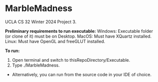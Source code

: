 # MarbleMadness
UCLA CS 32 Winter 2024 Project 3.

**Preliminary requirements to run executable:**
Windows: Executable folder (or clone of it) must be on Desktop.
MacOS: Must have XQuartz installed.
Linux: Must have OpenGL and freeGLUT installed.

**To run:**
1. Open terminal and switch to thisRepoDirectory/Executable.
2. Type ./MarbleMadness.

- Alternatively, you can run from the source code in your IDE of choice.